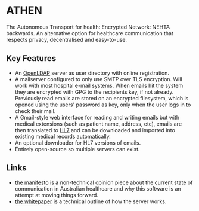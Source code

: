 ATHEN
=====

The Autonomous Transport for health: Encrypted Network: NEHTA backwards. An alternative option for healthcare communication that respects privacy, decentralised and easy-to-use.

Key Features
--------------

* An [OpenLDAP](http://www.openldap.org/) server as user directory with online registration.
* A mailserver configured to only use SMTP over TLS encryption. Will work with most hospital e-mail systems. When emails hit the system they are encrypted with GPG to the 
recipients key, if not already. Previously read emails are stored on an encrypted filesystem, which is opened using the users' password as key, only when the user logs in to check their mail.
* A Gmail-style web interface for reading and writing emails but with medical extensions (such as patient name, address, etc), emails are then translated to [HL7](http://www.hl7.org/) and can be downloaded and imported into existing medical records automatically.
* An optional downloader for HL7 versions of emails.
* Entirely open-source so multiple servers can exist.

Links
-----

* [the manifesto](athen/manifesto.md) is a non-technical opinion piece about the current state
of communication in Australian healthcare and why this software is an attempt at moving things forward.
* [the whitepaper](athen/whitepaper.md) is a technical outline of how the server works.


